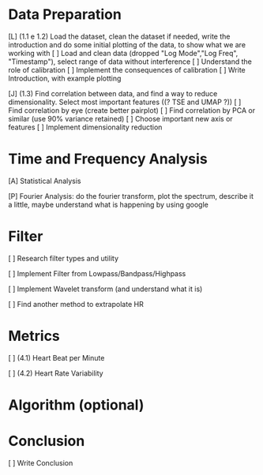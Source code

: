 # Data Preparation
[L] (1.1 e 1.2) Load the dataset, clean the dataset if needed, write the introduction and do some initial plotting of the data, to show what we are working with
	[ ] Load and clean data (dropped "Log Mode","Log Freq", "Timestamp"), select range of data without interference
	[ ] Understand the role of calibration
	[ ] Implement the consequences of calibration
	[ ] Write Introduction, with example plotting

[J] (1.3) Find correlation between data, and find a way to reduce dimensionality. Select most important features ((? TSE and UMAP ?))
	[ ] Find correlation by eye (create better pairplot)
	[ ] Find correlation by PCA or similar (use 90% variance retained)
	[ ] Choose important new axis or features
	[ ] Implement dimensionality reduction

# Time and Frequency Analysis
[A] Statistical Analysis

[P] Fourier Analysis: do the fourier transform, plot the spectrum, describe it a little, maybe understand what is happening by using google

# Filter
[ ] Research filter types and utility

[ ] Implement Filter from Lowpass/Bandpass/Highpass

[ ] Implement Wavelet transform (and understand what it is)

[ ] Find another method to extrapolate HR

# Metrics

[ ] (4.1) Heart Beat per Minute

[ ] (4.2) Heart Rate Variability

# Algorithm (optional)

# Conclusion

[ ] Write Conclusion